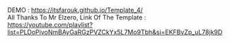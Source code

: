 DEMO :  https://itsfarouk.github.io/Template_4/ <br/>
All Thanks To Mr Elzero, Link Of The Template : https://youtube.com/playlist?list=PLDoPjvoNmBAyGaRGzPVZCkYx5L7Mo9Tbh&si=EKFBvZp_uL78jk9D
